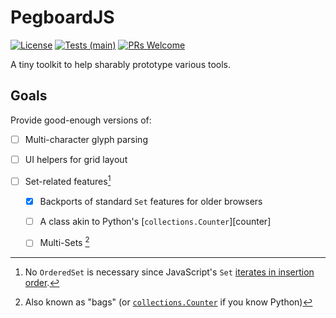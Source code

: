 # PegboardJS

[![License](https://img.shields.io/badge/License-MIT-License.svg)](https://opensource.org/license/mit)
[![Tests (main)](https://github.com/PegboardJS/PegboardJS/actions/workflows/test.yaml/badge.svg?branch=main)](https://github.com/pushfoo/PegboardJS/PegboardJS/actions/workflows/test.yaml?branch=main)
[![PRs Welcome](https://img.shields.io/badge/PRs-welcome-brightgreen.svg)](https://makeapullrequest.com)

A tiny toolkit to help sharably prototype various tools.

## Goals
[counters]: https://docs.python.org/3/library/collections.html#collections.Counter

Provide good-enough versions of:

- [ ] Multi-character glyph parsing
- [ ] UI helpers for grid layout
- [ ] Set-related features[^1]

  - [x] Backports of standard `Set` features for older browsers
  - [ ] A class akin to Python's [`collections.Counter`][counter]
  - [ ] Multi-Sets [^2]


[jsset]: https://developer.mozilla.org/en-US/docs/Web/JavaScript/Reference/Global_Objects/Set

[^1]: No `OrderedSet` is necessary since JavaScript's `Set` [iterates in insertion order][jsset].
[^2]: Also known as "bags" (or [`collections.Counter`][counters] if you know Python)
